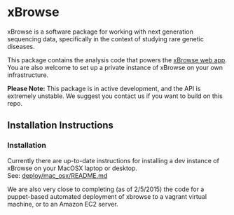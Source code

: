 
xBrowse
=======

xBrowse is a software package for working with next generation sequencing data,
specifically in the context of studying rare genetic diseases.

This package contains the analysis code that powers the [xBrowse web app](http://atgu.mgh.harvard.edu/xbrowse).
You are also welcome to set up a private instance of xBrowse on your own infrastructure.

**Please Note:** This package is in active development, and the API is extremely unstable. We suggest you contact us if you want to build on this repo.

## Installation Instructions

### Installation

Currently there are up-to-date instructions for installing a dev instance of xBrowse on your MacOSX laptop or desktop.  
See: [deploy/mac_osx/README.md](deploy/mac_osx/README.md)

We are also very close to completing (as of 2/5/2015) the code for a puppet-based automated deployment of xbrowse to a  vagrant virtual machine, or to an Amazon EC2 server. 


